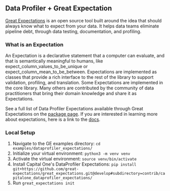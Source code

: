 ## Data Profiler + Great Expectation
[Great Expectations](https://greatexpectations.io/) is an open source tool built around the idea that should always know what to expect from your data. It helps data teams eliminate pipeline debt, through data testing, documentation, and profiling.

### What is an Expectation
An Expectation is a declarative statement that a computer can evaluate, and that is semantically meaningful to humans, like expect_column_values_to_be_unique or expect_column_mean_to_be_between. 
Expectations are implemented as classes that provide a rich interface to the rest of the library to support validation, profiling, and translation. 
Some Expectations are implemented in the core library. 
Many others are contributed by the community of data practitioners that bring their domain knowledge and share it as Expectations.


See a full list of Data Profiler Expectations available through Great Expectations on the [package page](https://greatexpectations.io/packages/capitalone_dataprofiler_expectations). 
If you are interested in learning more about expectations, here is a link to the [docs](https://greatexpectations.io/expectations).

### Local Setup
1. Navigate to the GE examples directory: `cd examples/dataprofiler_expectations/`
2. Initialize your virtual environment: `python3 -m venv venv`
3. Activate the virtual environment: `source venv/bin/activate`
4. Install Capital One's DataProfiler Expectations: `pip install git+https://github.com/great-expectations/great_expectations.git@develop#subdirectory=contrib/capitalone_dataprofiler_expectations/`
5. Run `great_expectations init`
